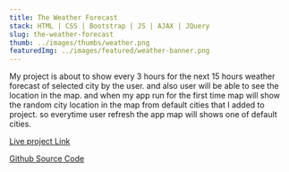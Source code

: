 ```yaml
---
title: The Weather Forecast
stack: HTML | CSS | Bootstrap | JS | AJAX | JQuery 
slug: the-weather-forecast
thumb: ../images/thumbs/weather.png
featuredImg: ../images/featured/weather-banner.png
---
```


My project is about to show every 3 hours for the next 15 hours weather forecast of selected city by the user. and also user will be able to see the location in the map. and when my app run for the first time map will show the random city location in the map from default cities that I added to project. so everytime user refresh the app map will shows one of default cities.

[Live project Link](https://avisa-ga.github.io/first-web-app-project/)

[Github Source Code](https://github.com/Avisa-GA/first-web-app-project)